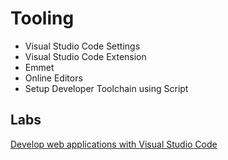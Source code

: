 # Tooling

- Visual Studio Code Settings
- Visual Studio Code Extension
- Emmet
- Online Editors
- Setup Developer Toolchain using Script

## Labs

[Develop web applications with Visual Studio Code](https://learn.microsoft.com/en-us/training/modules/develop-web-apps-with-vs-code/)
